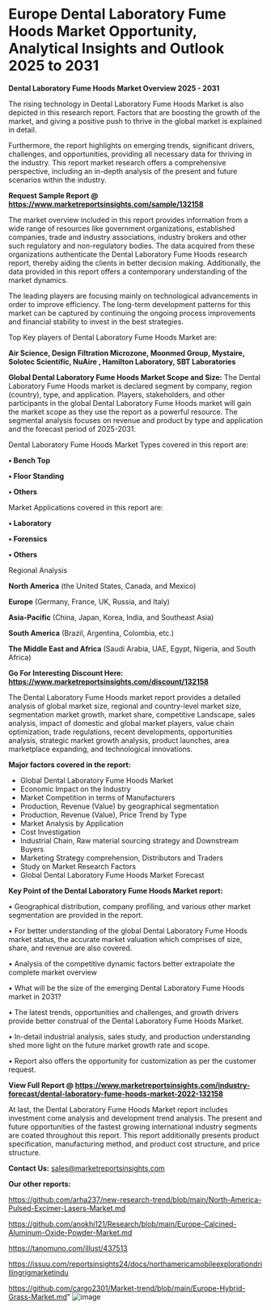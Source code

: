 # Europe Dental Laboratory Fume Hoods Market Opportunity, Analytical Insights and Outlook 2025 to 2031

<Strong> Dental Laboratory Fume Hoods Market Overview 2025 - 2031</strong>

The rising technology in Dental Laboratory Fume Hoods Market is also depicted in this research report. Factors that are boosting the growth of the market, and giving a positive push to thrive in the global market is explained in detail.

Furthermore, the report highlights on emerging trends, significant drivers, challenges, and opportunities, providing all necessary data for thriving in the industry. This report market research offers a comprehensive perspective, including an in-depth analysis of the present and future scenarios within the industry.

<strong>Request Sample Report @ <a href=https://www.marketreportsinsights.com/sample/132158>https://www.marketreportsinsights.com/sample/132158</a></strong>

The market overview included in this report provides information from a wide range of resources like government organizations, established companies, trade and industry associations, industry brokers and other such regulatory and non-regulatory bodies. The data acquired from these organizations authenticate the Dental Laboratory Fume Hoods research report, thereby aiding the clients in better decision making. Additionally, the data provided in this report offers a contemporary understanding of the market dynamics.

The leading players are focusing mainly on technological advancements in order to improve efficiency. The long-term development patterns for this market can be captured by continuing the ongoing process improvements and financial stability to invest in the best strategies.

Top Key players of Dental Laboratory Fume Hoods Market are:

<strong>Air Science, Design Filtration Microzone, Moonmed Group, Mystaire, Solotec Scientific, NuAire , Hamilton Laboratory, SBT Laboratories</strong>

<strong><b>Global Dental Laboratory Fume Hoods Market Scope and Size:</b></strong>
The Dental Laboratory Fume Hoods market is declared segment by company, region (country), type, and application. Players, stakeholders, and other participants in the global Dental Laboratory Fume Hoods market will gain the market scope as they use the report as a powerful resource. The segmental analysis focuses on revenue and product by type and application and the forecast period of 2025-2031.

Dental Laboratory Fume Hoods Market Types covered in this report are:

<strong>• Bench Top

• Floor Standing

• Others</strong>

Market Applications covered in this report are:

<strong>• Laboratory

• Forensics

• Others</strong> 

Regional Analysis

<strong>North America</strong> (the United States, Canada, and Mexico)

<strong>Europe</strong> (Germany, France, UK, Russia, and Italy)

<strong>Asia-Pacific</strong> (China, Japan, Korea, India, and Southeast Asia)

<strong>South America</strong> (Brazil, Argentina, Colombia, etc.)

<strong>The Middle East and Africa</strong> (Saudi Arabia, UAE, Egypt, Nigeria, and South Africa)

<strong>Go For Interesting Discount Here: <a href=https://www.marketreportsinsights.com/discount/132158>https://www.marketreportsinsights.com/discount/132158</a></strong>

The Dental Laboratory Fume Hoods market report provides a detailed analysis of global market size, regional and country-level market size, segmentation market growth, market share, competitive Landscape, sales analysis, impact of domestic and global market players, value chain optimization, trade regulations, recent developments, opportunities analysis, strategic market growth analysis, product launches, area marketplace expanding, and technological innovations.

<strong><b>Major factors covered in the report:</b></strong>
<ul>
  <li>Global Dental Laboratory Fume Hoods Market </li>
  <li>Economic Impact on the Industry</li>
  <li>Market Competition in terms of Manufacturers</li>
  <li>Production, Revenue (Value) by geographical segmentation</li>
  <li>Production, Revenue (Value), Price Trend by Type</li>
  <li>Market Analysis by Application</li>
  <li>Cost Investigation</li>
  <li>Industrial Chain, Raw material sourcing strategy and Downstream Buyers</li>
  <li>Marketing Strategy comprehension, Distributors and Traders</li>
  <li>Study on Market Research Factors</li>
  <li>Global Dental Laboratory Fume Hoods Market Forecast</li>
</ul>

<strong><b>Key Point of the Dental Laboratory Fume Hoods Market report:</b></strong>

• Geographical distribution, company profiling, and various other market segmentation are provided in the report.

• For better understanding of the global Dental Laboratory Fume Hoods market status, the accurate market valuation which comprises of size, share, and revenue are also covered.

• Analysis of the competitive dynamic factors better extrapolate the complete market overview

• What will be the size of the emerging Dental Laboratory Fume Hoods market in 2031?

• The latest trends, opportunities and challenges, and growth drivers provide better construal of the Dental Laboratory Fume Hoods Market.

• In-detail industrial analysis, sales study, and production understanding shed more light on the future market growth rate and scope.

• Report also offers the opportunity for customization as per the customer request.

<strong><b>View Full Report @ <a href=https://www.marketreportsinsights.com/industry-forecast/dental-laboratory-fume-hoods-market-2022-132158>https://www.marketreportsinsights.com/industry-forecast/dental-laboratory-fume-hoods-market-2022-132158</a></b></strong>


At last, the Dental Laboratory Fume Hoods Market report includes investment come analysis and development trend analysis. The present and future opportunities of the fastest growing international industry segments are coated throughout this report. This report additionally presents product specification, manufacturing method, and product cost structure, and price structure.

<strong>Contact Us:</strong>
sales@marketreportsinsights.com

<strong>Our other reports:</strong>

<a href=https://github.com/arha237/new-research-trend/blob/main/North-America-Pulsed-Excimer-Lasers-Market.md>https://github.com/arha237/new-research-trend/blob/main/North-America-Pulsed-Excimer-Lasers-Market.md</a>

<a href=https://github.com/anokhi121/Research/blob/main/Europe-Calcined-Aluminum-Oxide-Powder-Market.md>https://github.com/anokhi121/Research/blob/main/Europe-Calcined-Aluminum-Oxide-Powder-Market.md</a>

<a href=https://tanomuno.com/illust/437513>https://tanomuno.com/illust/437513</a>

<a href=https://issuu.com/reportsinsights24/docs/northamericamobileexplorationdrillingrigmarketindu>https://issuu.com/reportsinsights24/docs/northamericamobileexplorationdrillingrigmarketindu</a>

<a href=https://github.com/cargo2301/Market-trend/blob/main/Europe-Hybrid-Grass-Market.md>https://github.com/cargo2301/Market-trend/blob/main/Europe-Hybrid-Grass-Market.md</a>"
![image](https://github.com/user-attachments/assets/2df4e146-c65d-4d24-b934-48708ca60101)
